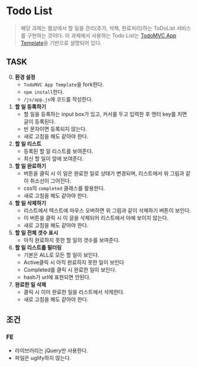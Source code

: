 # Todo List
> 해당 과제는 웹상에서 할 일을 관리(추가, 삭제, 완료처리)하는 ToDoList 서비스를 구현하는 것이다. 이 과제에서 사용하는 Todo List는 [TodoMVC App Template](https://github.com/tastejs/todomvc-app-template)을 기반으로 설명되어 있다.

## TASK
0. **환경 설정**
	- `TodoMVC App Template`을 fork한다.
	- `npm install`한다.
	- `/js/app.js`에 코드를 작성한다.
1. **할 일 등록하기**
	- 할 일을 등록하는 input box가 있고, 커서를 두고 입력한 후 엔터 key를 치면 글이 등록된다.
	- 빈 문자이면 등록되지 않는다.
	- 새로 고침을 해도 같아야 한다.
2. **할 일 리스트**
	- 등록된 할 일 리스트를 보여준다.
	- 최신 할 일이 앞에 보여준다.
3. **할 일 완료하기**
	- 버튼을 클릭 시 이 일은 완료한 일로 상태가 변경되며, 리스트에서 위 그림과 같이 취소선이 그어진다.
	- css의 `completed` 클래스를 활용한다.
	- 새로 고침을 해도 같아야 한다.
5. **할 일 삭제하기**
	- 리스트에서 텍스트에 마우스 오버하면 위 그림과 같이 삭제하기 버튼이 보인다. 
	- 이 버튼을 클릭 시 이 글을 삭제되어 리스트에서 아예 보이지 않는다.
	- 새로 고침을 해도 같아야 한다.
6. **할 일 전체 갯수 표시**
	- 아직 완료하지 못한 할 일의 갯수를 보여준다.
7. **할 일 리스트를 필터링**
	- 기본은 ALL로 모든 할 일이 보인다.
	- Active클릭 시 아직 완료하지 못한 일이 보인다
	- Completed를 클릭 시 완료한 일이 보인다.
	- hash가 url에 표현되면 안된다.
8. **완료한 일 삭제**
	- 클릭 시 이미 완료한 일을 리스트에서 삭제한다.
	- 새로 고침을 해도 같아야 한다.

## 조건

### FE
- 라이브러리는 jQuery만 사용한다.
- 파일은 uglify하지 않는다.